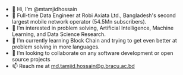 - 👋 Hi, I’m @mtamjidhossain
- 💼 Full-time Data Engineer at Robi Axiata Ltd., Bangladesh's second largest mobile network operator (54.5Mn subscribers).
- 👀 I’m interested in problem solving, Artificial Intelligence, Machine Learning, and Data Science Research. 
- 🌱 I’m currently learning Block Chain and trying to get even better at problem solving in more languages.
- 💞️ I’m looking to collaborate on any software development or open source projects
- 📫 Reach me at md.tamjid.hossain@g.bracu.ac.bd

<!---
mtamjidhossain/mtamjidhossain is a ✨ special ✨ repository because its `README.md` (this file) appears on your GitHub profile.
You can click the Preview link to take a look at your changes.
--->
